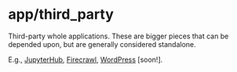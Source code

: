 app/third_party
===============

Third-party whole applications. These are bigger pieces that can be depended upon, but are generally considered standalone.

E.g., [JupyterHub](https://jupyter.org/hub), [Firecrawl](https://github.com/mendableai/firecrawl), [WordPress](https://en.wikipedia.org/wiki/WordPress) [soon!].
